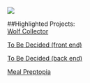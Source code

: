 ![](https://github-readme-stats.vercel.app/api?username=wolfsige&&show_icons=true&title_color=#F5A5FF&icon_color=#5411C0&text_color=#3ABEAA&bg_color=#1F1926)

##Highlighted Projects:<br/>
[Wolf Collector](https://github.com/wolfsige/Wolf-Collector "Wolf Collector")

[To Be Decided (front end)](https://github.com/wolfsige/to-be-decided-front-end "To Be Decided")

[To Be Decided (back end)](https://github.com/wolfsige/to-be-decided-back-end "To Be Decided")

[Meal Preptopia](https://github.com/wolfsige/Meal-Preptopia "Meal Preptopia")

